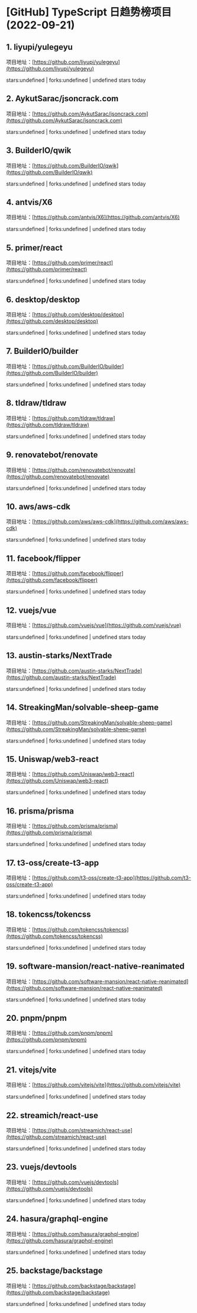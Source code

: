 # [GitHub] TypeScript 日趋势榜项目(2022-09-21)

## 1. liyupi/yulegeyu 

项目地址：[https://github.com/liyupi/yulegeyu](https://github.com/liyupi/yulegeyu)

stars:undefined | forks:undefined | undefined stars today 



## 2. AykutSarac/jsoncrack.com 

项目地址：[https://github.com/AykutSarac/jsoncrack.com](https://github.com/AykutSarac/jsoncrack.com)

stars:undefined | forks:undefined | undefined stars today 



## 3. BuilderIO/qwik 

项目地址：[https://github.com/BuilderIO/qwik](https://github.com/BuilderIO/qwik)

stars:undefined | forks:undefined | undefined stars today 



## 4. antvis/X6 

项目地址：[https://github.com/antvis/X6](https://github.com/antvis/X6)

stars:undefined | forks:undefined | undefined stars today 



## 5. primer/react 

项目地址：[https://github.com/primer/react](https://github.com/primer/react)

stars:undefined | forks:undefined | undefined stars today 



## 6. desktop/desktop 

项目地址：[https://github.com/desktop/desktop](https://github.com/desktop/desktop)

stars:undefined | forks:undefined | undefined stars today 



## 7. BuilderIO/builder 

项目地址：[https://github.com/BuilderIO/builder](https://github.com/BuilderIO/builder)

stars:undefined | forks:undefined | undefined stars today 



## 8. tldraw/tldraw 

项目地址：[https://github.com/tldraw/tldraw](https://github.com/tldraw/tldraw)

stars:undefined | forks:undefined | undefined stars today 



## 9. renovatebot/renovate 

项目地址：[https://github.com/renovatebot/renovate](https://github.com/renovatebot/renovate)

stars:undefined | forks:undefined | undefined stars today 



## 10. aws/aws-cdk 

项目地址：[https://github.com/aws/aws-cdk](https://github.com/aws/aws-cdk)

stars:undefined | forks:undefined | undefined stars today 



## 11. facebook/flipper 

项目地址：[https://github.com/facebook/flipper](https://github.com/facebook/flipper)

stars:undefined | forks:undefined | undefined stars today 



## 12. vuejs/vue 

项目地址：[https://github.com/vuejs/vue](https://github.com/vuejs/vue)

stars:undefined | forks:undefined | undefined stars today 



## 13. austin-starks/NextTrade 

项目地址：[https://github.com/austin-starks/NextTrade](https://github.com/austin-starks/NextTrade)

stars:undefined | forks:undefined | undefined stars today 



## 14. StreakingMan/solvable-sheep-game 

项目地址：[https://github.com/StreakingMan/solvable-sheep-game](https://github.com/StreakingMan/solvable-sheep-game)

stars:undefined | forks:undefined | undefined stars today 



## 15. Uniswap/web3-react 

项目地址：[https://github.com/Uniswap/web3-react](https://github.com/Uniswap/web3-react)

stars:undefined | forks:undefined | undefined stars today 



## 16. prisma/prisma 

项目地址：[https://github.com/prisma/prisma](https://github.com/prisma/prisma)

stars:undefined | forks:undefined | undefined stars today 



## 17. t3-oss/create-t3-app 

项目地址：[https://github.com/t3-oss/create-t3-app](https://github.com/t3-oss/create-t3-app)

stars:undefined | forks:undefined | undefined stars today 



## 18. tokencss/tokencss 

项目地址：[https://github.com/tokencss/tokencss](https://github.com/tokencss/tokencss)

stars:undefined | forks:undefined | undefined stars today 



## 19. software-mansion/react-native-reanimated 

项目地址：[https://github.com/software-mansion/react-native-reanimated](https://github.com/software-mansion/react-native-reanimated)

stars:undefined | forks:undefined | undefined stars today 



## 20. pnpm/pnpm 

项目地址：[https://github.com/pnpm/pnpm](https://github.com/pnpm/pnpm)

stars:undefined | forks:undefined | undefined stars today 



## 21. vitejs/vite 

项目地址：[https://github.com/vitejs/vite](https://github.com/vitejs/vite)

stars:undefined | forks:undefined | undefined stars today 



## 22. streamich/react-use 

项目地址：[https://github.com/streamich/react-use](https://github.com/streamich/react-use)

stars:undefined | forks:undefined | undefined stars today 



## 23. vuejs/devtools 

项目地址：[https://github.com/vuejs/devtools](https://github.com/vuejs/devtools)

stars:undefined | forks:undefined | undefined stars today 



## 24. hasura/graphql-engine 

项目地址：[https://github.com/hasura/graphql-engine](https://github.com/hasura/graphql-engine)

stars:undefined | forks:undefined | undefined stars today 



## 25. backstage/backstage 

项目地址：[https://github.com/backstage/backstage](https://github.com/backstage/backstage)

stars:undefined | forks:undefined | undefined stars today 



